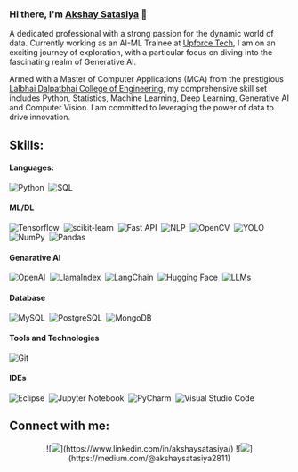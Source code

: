 ### Hi there, I'm [Akshay Satasiya](https://github.com/AkshaySatasiya/AkshaySatasiya) 👋

A dedicated professional with a strong passion for the dynamic world of data. Currently working as an AI-ML Trainee at [Upforce Tech](https://upforcetech.com/), I am on an exciting journey of exploration, with a particular focus on diving into the fascinating realm of Generative AI.

Armed with a Master of Computer Applications (MCA) from the prestigious [Lalbhai Dalpatbhai College of Engineering](https://ldce.ac.in/), my comprehensive skill set includes Python, Statistics, Machine Learning, Deep Learning, Generative AI and Computer Vision. I am committed to leveraging the power of data to drive innovation.


## Skills:

#### Languages:

![Python](https://img.shields.io/badge/Python-3776AB?style=for-the-badge&logo=python&logoColor=white)&nbsp;
![SQL](https://img.shields.io/badge/sql-F29111?style=for-the-badge&logo=sql&logoColor=white)&nbsp;

#### ML/DL

![Tensorflow](https://img.shields.io/badge/TensorFlow-FF6F00?style=for-the-badge&logo=tensorflow&logoColor=white)&nbsp;
![scikit-learn](https://img.shields.io/badge/scikit--learn-%23F7931E.svg?style=for-the-badge&logo=scikit-learn&logoColor=white)&nbsp;
![Fast API](https://img.shields.io/badge/FastAPI-005571?style=for-the-badge&logo=fastapi)&nbsp;
![NLP](https://img.shields.io/badge/NLP-0D9BEF?style=for-the-badge&logoColor=white)&nbsp;
![OpenCV](https://img.shields.io/badge/opencv-138DFF?style=for-the-badge&logo=OpenCV)&nbsp;
![YOLO](https://img.shields.io/badge/yolo-00FFFF?style=for-the-badge&)&nbsp;
![NumPy](https://img.shields.io/badge/numpy-%23013243.svg?style=for-the-badge&logo=numpy&logoColor=white)&nbsp;
![Pandas](https://img.shields.io/badge/pandas-%23150458.svg?style=for-the-badge&logo=pandas&logoColor=white)&nbsp;
<!-- ![Plotly](https://img.shields.io/badge/Plotly-%233F4F75.svg?style=for-the-badge&logo=plotly&logoColor=white)&nbsp; -->


#### Genarative AI

![OpenAI](https://img.shields.io/badge/OpenAI-FF6C37?style=for-the-badge&logo=openai&logoColor=white)&nbsp;
![LlamaIndex](https://img.shields.io/badge/LlamaIndex-4B0082?style=for-the-badge&logo=llamaindex&logoColor=white)&nbsp;
![LangChain](https://img.shields.io/badge/LangChain-00C7B7?style=for-the-badge&logo=langchain&logoColor=white)&nbsp;
![Hugging Face](https://img.shields.io/badge/Hugging%20Face-FFD21E?style=for-the-badge&logo=hugging%20face&logoColor=white)&nbsp;
![LLMs](https://img.shields.io/badge/LLMS-663399?style=for-the-badge&logo=llms&logoColor=white)


#### Database

![MySQL](https://img.shields.io/badge/MySQL-00000F?style=for-the-badge&logo=mysql&logoColor=white)&nbsp;
![PostgreSQL](https://img.shields.io/badge/PostgreSQL-316192?style=for-the-badge&logo=postgresql&logoColor=white)&nbsp;
![MongoDB](https://img.shields.io/badge/MongoDB-00684A?style=for-the-badge&logo=MongoDB&logoColor=47A248)&nbsp;


#### Tools and Technologies

![Git](https://img.shields.io/badge/GIT-E44C30?style=for-the-badge&logo=git&logoColor=white)&nbsp;


#### IDEs

![Eclipse](https://img.shields.io/badge/Eclipse-FE7A16.svg?style=for-the-badge&logo=Eclipse&logoColor=white)&nbsp;
![Jupyter Notebook](https://img.shields.io/badge/jupyter-%23FA0F00.svg?style=for-the-badge&logo=jupyter&logoColor=white)&nbsp;
![PyCharm](https://img.shields.io/badge/pycharm-143?style=for-the-badge&logo=pycharm&logoColor=black&color=black&labelColor=green)&nbsp;
![Visual Studio Code](https://img.shields.io/badge/Visual%20Studio%20Code-0078d7.svg?style=for-the-badge&logo=visual-studio-code&logoColor=white)&nbsp;




## Connect with me:

<p align = "center">
![<img src="https://img.shields.io/badge/linkedin-%2312100E.svg?&style=for-the-badge&logo=linkedin&logoColor=white&color=black" />](https://www.linkedin.com/in/akshaysatasiya/)
![<img src="https://img.shields.io/badge/medium-%2312100E.svg?&style=for-the-badge&logo=medium&logoColor=white&color=black" />](https://medium.com/@akshaysatasiya2811)
